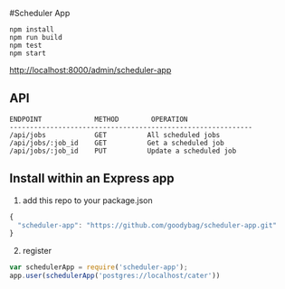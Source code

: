 #Scheduler App

```
npm install
npm run build
npm test
npm start
```

[http://localhost:8000/admin/scheduler-app](http://localhost:8000/admin/scheduler-app)

## API


    ENDPOINT             METHOD        OPERATION
    ------------------------------------------------------------
    /api/jobs            GET          All scheduled jobs
    /api/jobs/:job_id    GET          Get a scheduled job
    /api/jobs/:job_id    PUT          Update a scheduled job


## Install within an Express app

1) add this repo to your package.json

```js
{
  "scheduler-app": "https://github.com/goodybag/scheduler-app.git"
}
```

2) register

```js
var schedulerApp = require('scheduler-app');
app.user(schedulerApp('postgres://localhost/cater'))